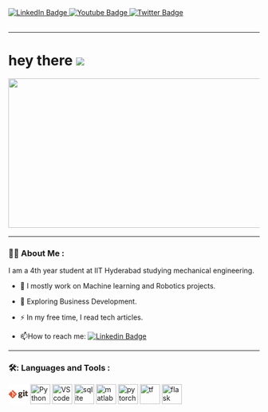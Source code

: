 <div id="badges">
  <a href="your-linkedin-URL">
    <img src="https://img.shields.io/badge/LinkedIn-blue?style=for-the-badge&logo=linkedin&logoColor=white" alt="LinkedIn Badge"/>
  </a>
  <a href="your-youtube-URL">
    <img src="https://img.shields.io/badge/YouTube-red?style=for-the-badge&logo=youtube&logoColor=white" alt="Youtube Badge"/>
  </a>
  <a href="your-twitter-URL">
    <img src="https://img.shields.io/badge/Twitter-blue?style=for-the-badge&logo=twitter&logoColor=white" alt="Twitter Badge"/>
  </a>
</div>

<img src="https://komarev.com/ghpvc/?username=SatArw&style=flat-square&color=blue" alt=""/>

---
<h1>
  hey there
  <img src="https://media.giphy.com/media/hvRJCLFzcasrR4ia7z/giphy.gif" width="30px"/>
</h1>

<div align="center">
  <img src="https://media.giphy.com/media/dWesBcTLavkZuG35MI/giphy.gif" width="600" height="300"/>
</div>

---
### 👨‍💻 About Me :
I am a 4th year student at IIT Hyderabad studying mechanical engineering. 

- :telescope: I mostly work on Machine learning and Robotics projects.

- :seedling: Exploring Business Development.

- :zap: In my free time, I read tech articles.

- :mailbox:How to reach me: [![Linkedin Badge](https://img.shields.io/badge/-kakbar-blue?style=flat&logo=Linkedin&logoColor=white)](https://www.linkedin.com/in/satwik-arawalli/)

---

### 🛠️: Languages and Tools :
<div>
  <img src="https://github.com/devicons/devicon/blob/master/icons/git/git-original-wordmark.svg" title="Git" **alt="Git" width="40" height="40"/>
  <img src="https://cdn.jsdelivr.net/gh/devicons/devicon/icons/python/python-original.svg" title="Python" **alt="Python" width="40" height="40"/>
  <img src="https://cdn.jsdelivr.net/gh/devicons/devicon/icons/vscode/vscode-original.svg" title="VScode" **alt="VScode" width="40" height="40"/>
  <img src="https://cdn.jsdelivr.net/gh/devicons/devicon/icons/sqlite/sqlite-original.svg" title="sqlite" **alt="sqlite" width="40" height="40"/>
  <img src="https://cdn.jsdelivr.net/gh/devicons/devicon/icons/matlab/matlab-original.svg" title="matlab" **alt="matlab" width="40" height="40"/>
  <img src="https://cdn.jsdelivr.net/gh/devicons/devicon/icons/pytorch/pytorch-original.svg" title="pytorch" **alt="pytorch" width="40" height="40"/>
  <img src="https://cdn.jsdelivr.net/gh/devicons/devicon/icons/tensorflow/tensorflow-original.svg" title="tf" **alt="tf" width="40" height="40"/>
  <img src="https://cdn.jsdelivr.net/gh/devicons/devicon/icons/flask/flask-original.svg" title="flask" **alt="flask" width="40" height="40"/>
</div>

<!--
**SatArw/SatArw** is a ✨ _special_ ✨ repository because its `README.md` (this file) appears on your GitHub profile.

Here are some ideas to get you started:

- 🔭 I’m currently working on ...
- 🌱 I’m currently learning ...
- 👯 I’m looking to collaborate on ...
- 🤔 I’m looking for help with ...
- 💬 Ask me about ...
- 📫 How to reach me: ...
- 😄 Pronouns: ...
- ⚡ Fun fact: ...
-->
